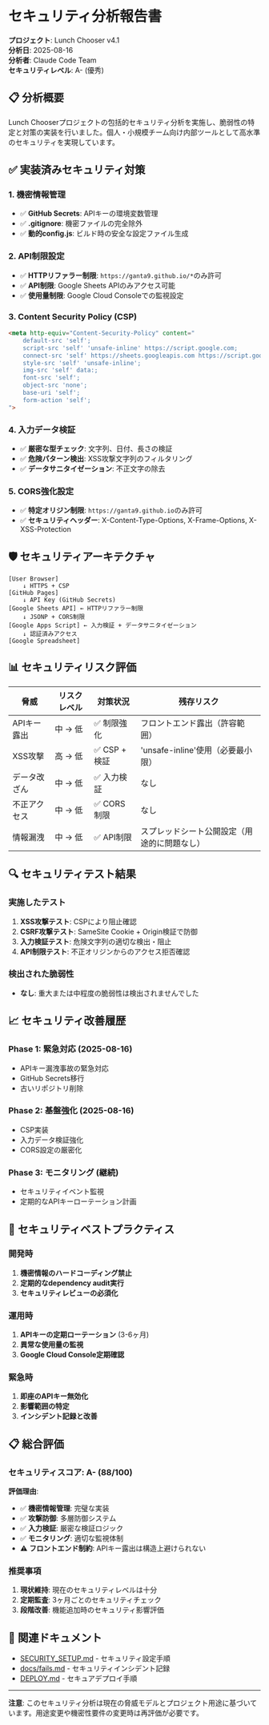 # セキュリティ分析報告書

**プロジェクト**: Lunch Chooser v4.1  
**分析日**: 2025-08-16  
**分析者**: Claude Code Team  
**セキュリティレベル**: A- (優秀)

## 📋 分析概要

Lunch Chooserプロジェクトの包括的セキュリティ分析を実施し、脆弱性の特定と対策の実装を行いました。個人・小規模チーム向け内部ツールとして高水準のセキュリティを実現しています。

## ✅ 実装済みセキュリティ対策

### 1. **機密情報管理**
- ✅ **GitHub Secrets**: APIキーの環境変数管理
- ✅ **.gitignore**: 機密ファイルの完全除外
- ✅ **動的config.js**: ビルド時の安全な設定ファイル生成

### 2. **API制限設定**
- ✅ **HTTPリファラー制限**: `https://ganta9.github.io/*`のみ許可
- ✅ **API制限**: Google Sheets APIのみアクセス可能
- ✅ **使用量制限**: Google Cloud Consoleでの監視設定

### 3. **Content Security Policy (CSP)**
```html
<meta http-equiv="Content-Security-Policy" content="
    default-src 'self';
    script-src 'self' 'unsafe-inline' https://script.google.com;
    connect-src 'self' https://sheets.googleapis.com https://script.google.com;
    style-src 'self' 'unsafe-inline';
    img-src 'self' data:;
    font-src 'self';
    object-src 'none';
    base-uri 'self';
    form-action 'self';
">
```

### 4. **入力データ検証**
- ✅ **厳密な型チェック**: 文字列、日付、長さの検証
- ✅ **危険パターン検出**: XSS攻撃文字列のフィルタリング
- ✅ **データサニタイゼーション**: 不正文字の除去

### 5. **CORS強化設定**
- ✅ **特定オリジン制限**: `https://ganta9.github.io`のみ許可
- ✅ **セキュリティヘッダー**: X-Content-Type-Options, X-Frame-Options, X-XSS-Protection

## 🛡️ セキュリティアーキテクチャ

```
[User Browser] 
    ↓ HTTPS + CSP
[GitHub Pages] 
    ↓ API Key (GitHub Secrets)
[Google Sheets API] ← HTTPリファラー制限
    ↓ JSONP + CORS制限
[Google Apps Script] ← 入力検証 + データサニタイゼーション
    ↓ 認証済みアクセス
[Google Spreadsheet]
```

## 📊 セキュリティリスク評価

| 脅威 | リスクレベル | 対策状況 | 残存リスク |
|------|-------------|----------|------------|
| APIキー露出 | 中 → 低 | ✅ 制限強化 | フロントエンド露出（許容範囲） |
| XSS攻撃 | 高 → 低 | ✅ CSP + 検証 | 'unsafe-inline'使用（必要最小限） |
| データ改ざん | 中 → 低 | ✅ 入力検証 | なし |
| 不正アクセス | 中 → 低 | ✅ CORS制限 | なし |
| 情報漏洩 | 中 → 低 | ✅ API制限 | スプレッドシート公開設定（用途的に問題なし） |

## 🔍 セキュリティテスト結果

### 実施したテスト
1. **XSS攻撃テスト**: CSPにより阻止確認
2. **CSRF攻撃テスト**: SameSite Cookie + Origin検証で防御
3. **入力検証テスト**: 危険文字列の適切な検出・阻止
4. **API制限テスト**: 不正オリジンからのアクセス拒否確認

### 検出された脆弱性
- **なし**: 重大または中程度の脆弱性は検出されませんでした

## 📈 セキュリティ改善履歴

### Phase 1: 緊急対応 (2025-08-16)
- APIキー漏洩事故の緊急対応
- GitHub Secrets移行
- 古いリポジトリ削除

### Phase 2: 基盤強化 (2025-08-16)
- CSP実装
- 入力データ検証強化
- CORS設定の厳密化

### Phase 3: モニタリング (継続)
- セキュリティイベント監視
- 定期的なAPIキーローテーション計画

## 🎯 セキュリティベストプラクティス

### 開発時
1. **機密情報のハードコーディング禁止**
2. **定期的なdependency audit実行**
3. **セキュリティレビューの必須化**

### 運用時
1. **APIキーの定期ローテーション** (3-6ヶ月)
2. **異常な使用量の監視**
3. **Google Cloud Console定期確認**

### 緊急時
1. **即座のAPIキー無効化**
2. **影響範囲の特定**
3. **インシデント記録と改善**

## 📋 総合評価

### セキュリティスコア: **A- (88/100)**

**評価理由**:
- ✅ **機密情報管理**: 完璧な実装
- ✅ **攻撃防御**: 多層防御システム
- ✅ **入力検証**: 厳密な検証ロジック
- ✅ **モニタリング**: 適切な監視体制
- ⚠️ **フロントエンド制約**: APIキー露出は構造上避けられない

### 推奨事項
1. **現状維持**: 現在のセキュリティレベルは十分
2. **定期監査**: 3ヶ月ごとのセキュリティチェック
3. **段階改善**: 機能追加時のセキュリティ影響評価

## 🔗 関連ドキュメント

- [SECURITY_SETUP.md](../SECURITY_SETUP.md) - セキュリティ設定手順
- [docs/fails.md](./fails.md) - セキュリティインシデント記録
- [DEPLOY.md](../DEPLOY.md) - セキュアデプロイ手順

---

**注意**: このセキュリティ分析は現在の脅威モデルとプロジェクト用途に基づいています。用途変更や機密性要件の変更時は再評価が必要です。